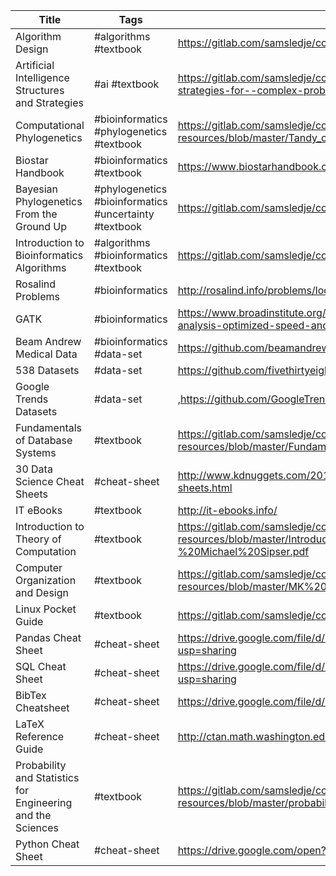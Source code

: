 ﻿Title|Tags|Link
-|-|-|
Algorithm Design| #algorithms #textbook | https://gitlab.com/samsledje/comp-sci-resources/blob/master/Algorithm%20Design.pdf
Artificial Intelligence Structures and Strategies| #ai #textbook |https://gitlab.com/samsledje/comp-sci-resources/blob/master/artificial-intelligence-structures-and-strategies-for--complex-problem-solving.pdf
Computational Phylogenetics| #bioinformatics #phylogenetics #textbook |https://gitlab.com/samsledje/comp-sci-resources/blob/master/Tandy_computationalPhylogeneticsTextbook.pdf
Biostar Handbook| #bioinformatics #textbook |https://www.biostarhandbook.com/
Bayesian Phylogenetics From the Ground Up| #phylogenetics #bioinformatics #uncertainty #textbook |https://gitlab.com/samsledje/comp-sci-resources/blob/master/Phylogenetics%20Textbook.pdf
Introduction to Bioinformatics Algorithms| #algorithms #bioinformatics #textbook |https://gitlab.com/samsledje/comp-sci-resources/blob/master/IntroToBioinfAlgorithms.pdf
Rosalind Problems| #bioinformatics|http://rosalind.info/problems/locations/
GATK| #bioinformatics |https://www.broadinstitute.org/news/broad-institute-releases-open-source-gatk4-software-genome-analysis-optimized-speed-and
Beam Andrew Medical Data| #bioinformatics #data-set |https://github.com/beamandrew/medical-data
538 Datasets| #data-set|https://github.com/fivethirtyeight/data
Google Trends Datasets| #data-set |,https://github.com/GoogleTrends/data
Fundamentals of Database Systems| #textbook |https://gitlab.com/samsledje/comp-sci-resources/blob/master/Fundamentals%20of%20Database%20Systems%20(7th%20edition).pdf
30 Data Science Cheat Sheets| #cheat-sheet |http://www.kdnuggets.com/2017/09/essential-data-science-machine-learning-deep-learning-cheat-sheets.html
IT eBooks | #textbook |http://it-ebooks.info/
Introduction to Theory of Computation| #textbook |https://gitlab.com/samsledje/comp-sci-resources/blob/master/Introduction%20to%20the%20theory%20of%20computation_third%20edition%20-%20Michael%20Sipser.pdf
Computer Organization and Design| #textbook |https://gitlab.com/samsledje/comp-sci-resources/blob/master/MK%20Computer%20Organization%20and%20Design%205th%20Edition.pdf
Linux Pocket Guide| #textbook |https://gitlab.com/samsledje/comp-sci-resources/blob/master/Linux%20Pocket%20Guide.pdf
Pandas Cheat Sheet| #cheat-sheet|https://drive.google.com/file/d/0B0m1p_VsVEFqM0g0U1JOSFFiM3BfcFM0S2RMUzRZZFNwalQ0/view?usp=sharing
SQL Cheat Sheet| #cheat-sheet |https://drive.google.com/file/d/0B0m1p_VsVEFqSUlLUk9kQURwTWVHSER3R29sZE0xZk1xSGpv/view?usp=sharing
BibTex Cheatsheet| #cheat-sheet |https://drive.google.com/file/d/1LWTksnNRkq76L3ULMPntxmg-t0MNxDoQ/view?usp=sharing
LaTeX Reference Guide| #cheat-sheet |http://ctan.math.washington.edu/tex-archive/info/symbols/comprehensive/symbols-a4.pdf
Probability and Statistics for Engineering and the Sciences| #textbook |https://gitlab.com/samsledje/comp-sci-resources/blob/master/probability_and_statistics_for_engineering_and_the_sciences.pdf
Python Cheat Sheet| #cheat-sheet |https://drive.google.com/open?id=1Jme84OmZY3T2zfz-EnavlhVwq0SEP8M1